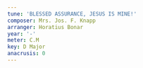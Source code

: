 ```yaml
---
tune: 'BLESSED ASSURANCE, JESUS IS MINE!'
composer: Mrs. Jos. F. Knapp
arranger: Horatius Bonar
year: '-'
meter: C.M
key: D Major
anacrusis: 0
---
```

